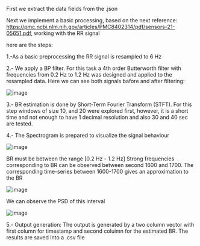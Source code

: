First we extract the data fields from the .json

Next we implement a basic processing, based on the next reference: https://pmc.ncbi.nlm.nih.gov/articles/PMC8402314/pdf/sensors-21-05651.pdf, working with the RR signal

here are the steps:


1.-As a basic preprocessing the RR signal is resampled to 6 Hz

2.- We apply a BP filter. For this task a 4th order Butterworth filter with frequencies from 0.2 Hz to 1.2 Hz was designed and applied to the resampled data.
Here we can see both signals bafore and after filtering:

![image](https://github.com/user-attachments/assets/a914d29c-1485-4fa7-9f44-a9da83fb1c30)


3.-  BR estimation is done by Short-Term Fourier Transform (STFT). For this step windows of size 10, and 20 were explored first, however, it is a short time and not enough to have 1 decimal resolution and also 30 and 40 sec are tested.

4.- The Spectrogram is prepared to visualize the signal behaviour

![image](https://github.com/user-attachments/assets/e73bfb33-ea16-4b3d-ba55-c5d86be88f6a)

BR must be between the range [0.2 Hz - 1.2 Hz]   Strong frequencies corresponding to BR can be observed between second 1600 and 1700. The corresponding time-series between 1600-1700 gives an approximation to the BR


![image](https://github.com/user-attachments/assets/68ea629e-7303-40ad-bf24-62652e07a856)

We can observe the PSD of this interval


![image](https://github.com/user-attachments/assets/8e0186d4-4644-43ec-8549-b2715b1165ca)

5.- Output generation: The output is generated by a two column vector with first column for timestamp and second coluimn for the estimated BR. The results are saved into a .csv file




